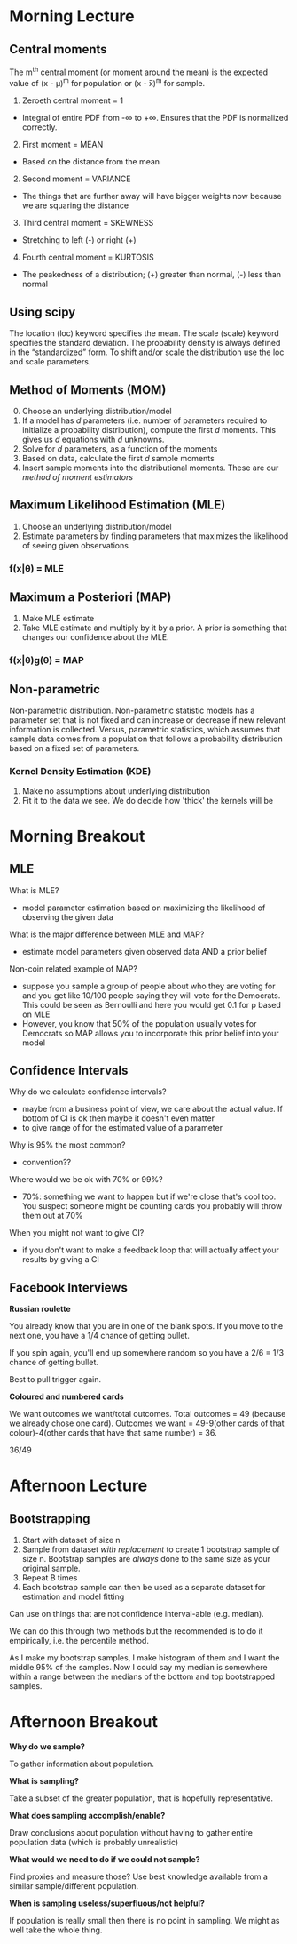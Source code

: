 # Morning Lecture

## Central moments

The m<sup>th</sup> central moment (or moment around the mean) is the expected value of (x - μ)<sup>m</sup> for population or (x - x̅)<sup>m</sup> for sample.

1. Zeroeth central moment = 1
 - Integral of entire PDF from -∞ to +∞. Ensures that the PDF is normalized correctly.
2. First moment = MEAN
 - Based on the distance from the mean
2. Second moment = VARIANCE
 - The things that are further away will have bigger weights now because we are squaring the distance
3. Third central moment = SKEWNESS
 - Stretching to left (-) or right (+)
4. Fourth central moment = KURTOSIS
 - The peakedness of a distribution; (+) greater than normal, (-) less than normal

## Using scipy

 The location (loc) keyword specifies the mean. The scale (scale) keyword specifies the standard deviation. The probability density is always defined in the “standardized” form. To shift and/or scale the distribution use the loc and scale parameters.

## Method of Moments (MOM)

0. Choose an underlying distribution/model
1. If a model has _d_ parameters (i.e. number of parameters required to initialize a probability distribution), compute the first _d_ moments. This gives us _d_ equations with _d_ unknowns.
2. Solve for _d_ parameters, as a function of the moments
3. Based on data, calculate the first _d_ sample moments
4. Insert sample moments into the distributional moments. These are our _method of moment estimators_

## Maximum Likelihood Estimation (MLE)

1. Choose an underlying distribution/model
2. Estimate parameters by finding parameters that maximizes the likelihood of seeing given observations

### f(x|θ) = MLE

## Maximum a Posteriori (MAP)

1. Make MLE estimate
2. Take MLE estimate and multiply by it by a prior. A prior is something that changes our confidence about the MLE.

### f(x|θ)g(θ) = MAP

## Non-parametric

Non-parametric distribution. Non-parametric statistic models has a parameter set that is not fixed and can increase or decrease if new relevant information is collected. Versus, parametric statistics, which assumes that sample data comes from a population that follows a probability distribution based on a fixed set of parameters.

### Kernel Density Estimation (KDE)

1. Make no assumptions about underlying distribution
2. Fit it to the data we see. We do decide how 'thick' the kernels will be

# Morning Breakout

## MLE

What is MLE?
 - model parameter estimation based on maximizing the likelihood of observing the given data

 What is the major difference between MLE and MAP?
  - estimate model parameters given observed data AND a prior belief

Non-coin related example of MAP?
 - suppose you sample a group of people about who they are voting for and you get like 10/100 people saying they will vote for the Democrats. This could be seen as Bernoulli and here you would get 0.1 for p based on MLE
 - However, you know that 50% of the population usually votes for Democrats so MAP allows you to incorporate this prior belief into your model

## Confidence Intervals

Why do we calculate confidence intervals?
 - maybe from a business point of view, we care about the actual value. If bottom of CI is ok then maybe it doesn't even matter
 - to give range of for the estimated value of a parameter

Why is 95% the most common?
 - convention??

Where would we be ok with 70% or 99%?
 - 70%: something we want to happen but if we're close that's cool too. You suspect someone might be counting cards you probably will throw them out at 70%

When you might not want to give CI?
 - if you don't want to make a feedback loop that will actually affect your results by giving a CI

## Facebook Interviews

__Russian roulette__

You already know that you are in one of the blank spots. If you move to the next one, you have a 1/4 chance of getting bullet.

If you spin again, you'll end up somewhere random so you have a 2/6 = 1/3 chance of getting bullet.

Best to pull trigger again.

__Coloured and numbered cards__

We want outcomes we want/total outcomes. Total outcomes = 49 (because we already chose one card). Outcomes we want = 49-9(other cards of that colour)-4(other cards that have that same number) = 36.

36/49

# Afternoon Lecture

## Bootstrapping

1. Start with dataset of size n
2. Sample from dataset _with replacement_ to create 1 bootstrap sample of size n. Bootstrap samples are _always_ done to the same size as your original sample.
3. Repeat B times
4. Each bootstrap sample can then be used as a separate dataset for estimation and model fitting

Can use on things that are not confidence interval-able (e.g. median).

We can do this through two methods but the recommended is to do it empirically, i.e. the percentile method.

As I make my bootstrap samples, I make histogram of them and I want the middle 95% of the samples. Now I could say my median is somewhere within a range between the medians of the bottom and top bootstrapped samples.

# Afternoon Breakout

__Why do we sample?__

To gather information about population.

__What is sampling?__

Take a subset of the greater population, that is hopefully representative.

__What does sampling accomplish/enable?__

Draw conclusions about population without having to gather entire population data (which is probably unrealistic)

__What would we need to do if we could not sample?__

Find proxies and measure those? Use best knowledge available from a similar sample/different population.

__When is sampling useless/superfluous/not helpful?__

If population is really small then there is no point in sampling. We might as well take the whole thing. 
